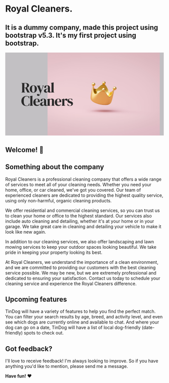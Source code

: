 # Royal Cleaners.
## It is a dummy company, made this project using bootstrap v5.3. It's my first project using bootstrap.

![Royal Cleaners](./images/github.png)

## Welcome! 👋
## Something about the company

Royal Cleaners is a professional cleaning company that offers a wide range of services to meet all of your cleaning needs. Whether you need your home, office, or car cleaned, we've got you covered. Our team of experienced cleaners are dedicated to providing the highest quality service, using only non-harmful, organic cleaning products.

We offer residential and commercial cleaning services, so you can trust us to clean your home or office to the highest standard. Our services also include auto cleaning and detailing, whether it's at your home or in your garage. We take great care in cleaning and detailing your vehicle to make it look like new again.

In addition to our cleaning services, we also offer landscaping and lawn mowing services to keep your outdoor spaces looking beautiful. We take pride in keeping your property looking its best.

At Royal Cleaners, we understand the importance of a clean environment, and we are committed to providing our customers with the best cleaning service possible. We may be new, but we are extremely professional and dedicated to ensuring your satisfaction. Contact us today to schedule your cleaning service and experience the Royal Cleaners difference.

## Upcoming features

TinDog will have a variety of features to help you find the perfect match. You can filter your search results by age, breed, and activity level, and even see which dogs are currently online and available to chat. And where your dog can go on a date, TinDog will have a list of local dog-friendly (date-friendly) spots to check out.

## Got feedback?

I'll love to receive feedback! I'm always looking to improve. So if you have anything you'd like to mention, please send me a message.

**Have fun!** ❤️
